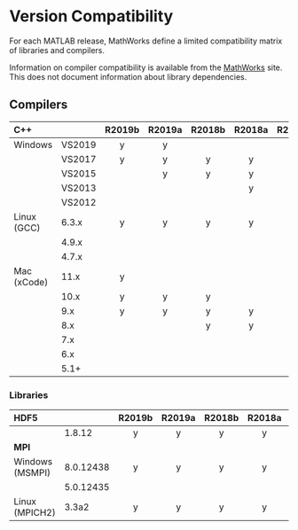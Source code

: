 # Version Compatibility

For each MATLAB release, MathWorks define a limited compatibility matrix of libraries and compilers.

Information on compiler compatibility is available from the
[MathWorks](https://uk.mathworks.com/support/requirements/previous-releases.html)
site. This does not document information about library dependencies.

## Compilers

| C++  |    | R2019b | R2019a | R2018b | R2018a | R2017b | R2015b |
| :--- | --- | :---: | :---: | :---: | :---: | :---: | :---: |
|Windows | VS2019 | y | y |  | |  |  |
|        | VS2017 | y | y | y | y | y |  |
|        | VS2015 |  | y | y | y | y | y |
|        | VS2013 |  |  |  | y | y | y |
|        | VS2012 |  |  |  | |  | y |
|Linux (GCC) | 6.3.x | y | y | y | y |  |  |
|            | 4.9.x |  | |  | | y |  |
|            | 4.7.x |  | |  | |  | y |
|Mac (xCode) | 11.x  | y | |  | |  |  |
|            | 10.x  | y | y | y | |  |  |
|            | 9.x  | y | y | y | y | y |  |
|            | 8.x  |  | | y | y | y |  |
|            | 7.x  |  | |  | | y |  |
|            | 6.x  |  | |  | |  | y |
|            | 5.1+  |  | |  | |  | y |

### Libraries

| HDF5 | | R2019b | R2019a | R2018b | R2018a | R2017b | R2015b |
| :--- | --- | :---: | :---: | :---: | :---: | :---: | :---: |
| | 1.8.12 | y | y | y | y |  y |  y |
| **MPI** |    |  | |  | |  |  |
| Windows (MSMPI) | 8.0.12438 | y | y | y | y |   | n/a |
|                 | 5.0.12435 |   |   |   |   | y | n/a |
| Linux (MPICH2) | 3.3a2 | y | y | y | y | ? | n/a |
